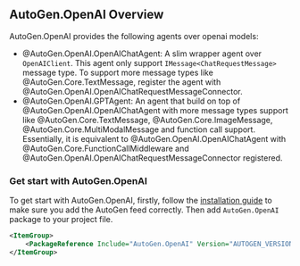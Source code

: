## AutoGen.OpenAI Overview

AutoGen.OpenAI provides the following agents over openai models:
- @AutoGen.OpenAI.OpenAIChatAgent: A slim wrapper agent over `OpenAIClient`. This agent only support `IMessage<ChatRequestMessage>` message type. To support more message types like @AutoGen.Core.TextMessage, register the agent with @AutoGen.OpenAI.OpenAIChatRequestMessageConnector.
- @AutoGen.OpenAI.GPTAgent: An agent that build on top of @AutoGen.OpenAI.OpenAIChatAgent with more message types support like @AutoGen.Core.TextMessage, @AutoGen.Core.ImageMessage, @AutoGen.Core.MultiModalMessage and function call support. Essentially, it is equivalent to @AutoGen.OpenAI.OpenAIChatAgent with @AutoGen.Core.FunctionCallMiddleware and @AutoGen.OpenAI.OpenAIChatRequestMessageConnector registered.

### Get start with AutoGen.OpenAI

To get start with AutoGen.OpenAI, firstly, follow the [installation guide](Installation.md) to make sure you add the AutoGen feed correctly. Then add `AutoGen.OpenAI` package to your project file.

```xml
<ItemGroup>
    <PackageReference Include="AutoGen.OpenAI" Version="AUTOGEN_VERSION" />
</ItemGroup>
```



